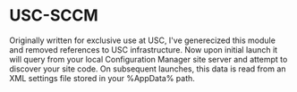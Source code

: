 # USC-SCCM
Originally written for exclusive use at USC, I've generecized this module and removed references to USC infrastructure.
Now upon initial launch it will query from your local Configuration Manager site server and attempt to discover your site code.
On subsequent launches, this data is read from an XML settings file stored in your %AppData% path.